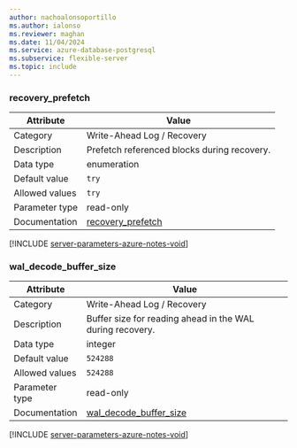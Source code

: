 ```yaml
---
author: nachoalonsoportillo
ms.author: ialonso
ms.reviewer: maghan
ms.date: 11/04/2024
ms.service: azure-database-postgresql
ms.subservice: flexible-server
ms.topic: include
---
```

### recovery_prefetch

| Attribute      | Value                                                      |
|----------------|------------------------------------------------------------|
| Category       | Write-Ahead Log / Recovery |
| Description    | Prefetch referenced blocks during recovery.               |
| Data type      | enumeration |
| Default value  | `try`         |
| Allowed values | `try`          |
| Parameter type | read-only      |
| Documentation  | [recovery_prefetch](https://www.postgresql.org/docs/16/runtime-config-wal.html#GUC-RECOVERY-PREFETCH)           |


[!INCLUDE [server-parameters-azure-notes-void](./server-parameters-azure-notes-void.md)]



### wal_decode_buffer_size

| Attribute      | Value                                                      |
|----------------|------------------------------------------------------------|
| Category       | Write-Ahead Log / Recovery |
| Description    | Buffer size for reading ahead in the WAL during recovery. |
| Data type      | integer     |
| Default value  | `524288`      |
| Allowed values | `524288`       |
| Parameter type | read-only      |
| Documentation  | [wal_decode_buffer_size](https://www.postgresql.org/docs/16/runtime-config-wal.html#GUC-WAL-DECODE-BUFFER-SIZE) |


[!INCLUDE [server-parameters-azure-notes-void](./server-parameters-azure-notes-void.md)]



